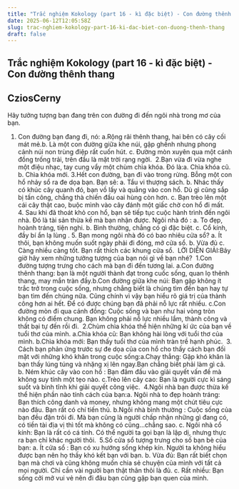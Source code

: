 ```yaml
---
title: "Trắc nghiệm Kokology (part 16 - kì đặc biệt) - Con đường thênh thang"
date: 2025-06-12T12:05:58Z
slug: trac-nghiem-kokology-part-16-ki-dac-biet-con-duong-thenh-thang
draft: false
---
```


## Trắc nghiệm Kokology (part 16 - kì đặc biệt) - Con đường thênh thang

## CziosCerny

Hãy tưởng tượng bạn đang trên con đường đi đến ngôi nhà trong mơ của bạn. ​ 
1. Con đường bạn đang đi, nó: ​a.Rộng rãi thênh thang, hai bên có cây cối mát mẻ.​b. Là một con đường giữa khe núi, gập ghềnh nhưng phong cảnh núi non trùng điệp rất cuốn hút. ​c. Đường mòn xuyên qua một cánh đồng trống trải, trên đầu là mặt trời rạng ngời. ​ 
2.Bạn vừa đi vừa nghe một điệu nhạc, tay cung vẩy một chùm chìa khóa. Đó là:​a. Chìa khóa cũ. ​b. Chìa khóa mới.​ ​3.Hết con đường, bạn đi vào trong rừng. Bỗng một con hổ nhảy sổ ra đe dọa bạn. Bạn sẽ: ​a. Tẩu vi thượng sách. ​b. Nhác thấy có khúc cây quanh đó, bạn vồ lấy và quẳng vào con hổ. Dù gì cũng sắp bị tấn công, chẳng thà chiến đấu oai hùng còn hơn. ​c. Bạn trèo lên một cái cây thật cao, buộc mình vào cây đánh một giấc chờ con hổ đi mất. ​ ​4. Sau khi đã thoát khỏ con hổ, bạn sẽ tiếp tục cuộc hành trình đến ngôi nhà. Đó là tài sản thừa kế mà bạn nhận được. Ngôi nhà đó : ​a. To đẹp, hoành tráng, tiện nghi. ​b. Bình thường, chẳng có gì đặc biệt. ​c. Cổ kính, đầy bí ẩn lạ lùng .​ ​5. Bạn mong ngôi nhà đó có bao nhiêu cửa sổ? ​a. Ít thôi, bạn không muốn suốt ngày phải đi đóng, mở cửa sổ. ​b. Vừa đủ ​c. Càng nhiều càng tốt. Bạn rất thích các khung cửa sổ. ​ ​LỜI DIỄN GIẢI:​Bây giờ hãy xem những tưởng tượng của bạn nói gì về bạn nhé? ​ ​1.Con đường tượng trưng cho cách mà bạn đi đến tương lai. ​a.Con đường thênh thang: bạn là một người thành đạt trong cuốc sống, quan lọ thênh thang, may mắn tràn đầy. ​b.Con đường giữa khe núi: Bạn gặp không ít trắc trở trong cuộc sống, nhưng chẳng biết là chúng tìm đến bạn hay tự bạn tìm đến chúng nữa. Cũng chính vì vậy bạn hiểu rõ giá trị của thành công hơn ai hết. Để có được chúng bạn đã phải nỗ lực rất nhiều. ​c.Con đường mòn đi qua cánh đồng: Cuộc sống và bạn như hai vòng tròn không có điểm chung. Bạn không phải nỗ lực nhiều lắm, thành công và thất bại tự đến rồi đi. ​ ​2.Chùm chìa khóa thể hiện những kí ức của bạn về tuổi thơ của mình. ​a.Chìa khóa cũ: Bạn không hài lòng với tuổi thơ của mình. ​b.Chìa khóa mới: Bạn thấy tuổi thơ của mình tràn trề hạnh phúc. ​ ​3. Cách bạn phản ứng trước sự đe dọa của con hổ cho thấy cách bạn đối mặt với những khó khăn trong cuộc sống: ​a.Chạy thẳng: Gặp khó khăn là bạn thấy lúng túng và nhặng xị lên ngay.Bạn chẳng biết phải làm gì cả. ​b. Ném khúc cây vào con hổ : Bạn đâm đầu vào giải quyết vấn đề mà không suy tính một tẹo nào. ​c.Trèo lên cây cao: Bạn là người cực kì sáng suốt và bình tĩnh khi giải quyết công việc. ​ ​4.Ngôi nhà bạn được thừa kế thể hiện phần nào tính cách của bạn: ​a. Ngôi nhà to đẹp hoành tráng: Bạn thích công danh và money, nhưng không mang một chút tiêu cực nào đâu. Bạn rất có chí tiến thủ. ​b.Ngôi nhà bình thường : Cuộc sống của bạn đều đặn trôi đi. Mà bạn cũng là người chấp nhận những gì đang có, có tiền tài địa vị thì tốt mà không có cũng...chẳng sao. ​c. Ngôi nhà cổ kính: Bạn là rất có cá tính. Có thể người ta gọi bạn là lập dị, nhưng thực ra bạn chỉ khác người thôi. ​ ​5.Số cửa sổ tượng trưng cho số bạn bè của bạn: ​a. Ít cửa sổ : Bạn có xu hướng sống khép kín. Người ta không hiểu được bạn nên họ thấy khó kết bạn với bạn. ​b. Vừa đủ: Bạn rất biết chọn bạn mà chơi và cũng không muốn chia sẻ chuyện của mình với tất cả mọi người. Chỉ cần vài người bạn thật thân thôi là đủ. ​c. Rất nhiều: Bạn sống cởi mở vui vẻ nên đi đâu bạn cũng gặp bạn quen của mình.​